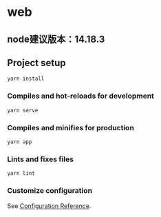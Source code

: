 # web

## node建议版本：14.18.3

## Project setup
```
yarn install
```

### Compiles and hot-reloads for development
```
yarn serve
```

### Compiles and minifies for production
```
yarn app
```

### Lints and fixes files
```
yarn lint
```

### Customize configuration
See [Configuration Reference](https://cli.vuejs.org/config/).
